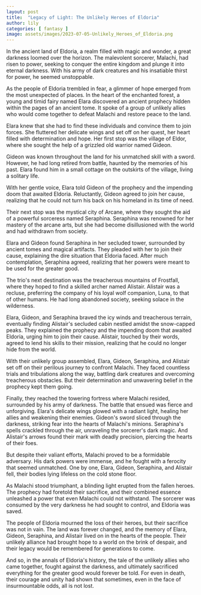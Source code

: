 ```yaml
---
layout: post
title:  "Legacy of Light: The Unlikely Heroes of Eldoria"
author: lily
categories: [ fantasy ]
image: assets/images/2023-07-05-Unlikely_Heroes_of_Eldoria.png
---
```


In the ancient land of Eldoria, a realm filled with magic and wonder, a great darkness loomed over the horizon. The malevolent sorcerer, Malachi, had risen to power, seeking to conquer the entire kingdom and plunge it into eternal darkness. With his army of dark creatures and his insatiable thirst for power, he seemed unstoppable.

As the people of Eldoria trembled in fear, a glimmer of hope emerged from the most unexpected of places. In the heart of the enchanted forest, a young and timid fairy named Elara discovered an ancient prophecy hidden within the pages of an ancient tome. It spoke of a group of unlikely allies who would come together to defeat Malachi and restore peace to the land.

Elara knew that she had to find these individuals and convince them to join forces. She fluttered her delicate wings and set off on her quest, her heart filled with determination and hope. Her first stop was the village of Eldor, where she sought the help of a grizzled old warrior named Gideon.

Gideon was known throughout the land for his unmatched skill with a sword. However, he had long retired from battle, haunted by the memories of his past. Elara found him in a small cottage on the outskirts of the village, living a solitary life.

With her gentle voice, Elara told Gideon of the prophecy and the impending doom that awaited Eldoria. Reluctantly, Gideon agreed to join her cause, realizing that he could not turn his back on his homeland in its time of need.

Their next stop was the mystical city of Arcane, where they sought the aid of a powerful sorceress named Seraphina. Seraphina was renowned for her mastery of the arcane arts, but she had become disillusioned with the world and had withdrawn from society.

Elara and Gideon found Seraphina in her secluded tower, surrounded by ancient tomes and magical artifacts. They pleaded with her to join their cause, explaining the dire situation that Eldoria faced. After much contemplation, Seraphina agreed, realizing that her powers were meant to be used for the greater good.

The trio's next destination was the treacherous mountains of Frostfall, where they hoped to find a skilled archer named Alistair. Alistair was a recluse, preferring the company of his loyal wolf companion, Luna, to that of other humans. He had long abandoned society, seeking solace in the wilderness.

Elara, Gideon, and Seraphina braved the icy winds and treacherous terrain, eventually finding Alistair's secluded cabin nestled amidst the snow-capped peaks. They explained the prophecy and the impending doom that awaited Eldoria, urging him to join their cause. Alistair, touched by their words, agreed to lend his skills to their mission, realizing that he could no longer hide from the world.

With their unlikely group assembled, Elara, Gideon, Seraphina, and Alistair set off on their perilous journey to confront Malachi. They faced countless trials and tribulations along the way, battling dark creatures and overcoming treacherous obstacles. But their determination and unwavering belief in the prophecy kept them going.

Finally, they reached the towering fortress where Malachi resided, surrounded by his army of darkness. The battle that ensued was fierce and unforgiving. Elara's delicate wings glowed with a radiant light, healing her allies and weakening their enemies. Gideon's sword sliced through the darkness, striking fear into the hearts of Malachi's minions. Seraphina's spells crackled through the air, unraveling the sorcerer's dark magic. And Alistair's arrows found their mark with deadly precision, piercing the hearts of their foes.

But despite their valiant efforts, Malachi proved to be a formidable adversary. His dark powers were immense, and he fought with a ferocity that seemed unmatched. One by one, Elara, Gideon, Seraphina, and Alistair fell, their bodies lying lifeless on the cold stone floor.

As Malachi stood triumphant, a blinding light erupted from the fallen heroes. The prophecy had foretold their sacrifice, and their combined essence unleashed a power that even Malachi could not withstand. The sorcerer was consumed by the very darkness he had sought to control, and Eldoria was saved.

The people of Eldoria mourned the loss of their heroes, but their sacrifice was not in vain. The land was forever changed, and the memory of Elara, Gideon, Seraphina, and Alistair lived on in the hearts of the people. Their unlikely alliance had brought hope to a world on the brink of despair, and their legacy would be remembered for generations to come.

And so, in the annals of Eldoria's history, the tale of the unlikely allies who came together, fought against the darkness, and ultimately sacrificed everything for the greater good would forever be told. For even in death, their courage and unity had shown that sometimes, even in the face of insurmountable odds, all is not lost.
